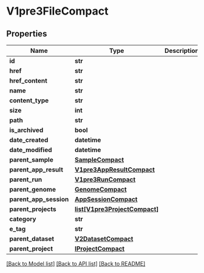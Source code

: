 # V1pre3FileCompact

## Properties
Name | Type | Description | Notes
------------ | ------------- | ------------- | -------------
**id** | **str** |  | 
**href** | **str** |  | 
**href_content** | **str** |  | [optional] 
**name** | **str** |  | [optional] 
**content_type** | **str** |  | [optional] 
**size** | **int** |  | [optional] 
**path** | **str** |  | [optional] 
**is_archived** | **bool** |  | [optional] 
**date_created** | **datetime** |  | [optional] 
**date_modified** | **datetime** |  | [optional] 
**parent_sample** | [**SampleCompact**](SampleCompact.md) |  | [optional] 
**parent_app_result** | [**V1pre3AppResultCompact**](V1pre3AppResultCompact.md) |  | [optional] 
**parent_run** | [**V1pre3RunCompact**](V1pre3RunCompact.md) |  | [optional] 
**parent_genome** | [**GenomeCompact**](GenomeCompact.md) |  | [optional] 
**parent_app_session** | [**AppSessionCompact**](AppSessionCompact.md) |  | [optional] 
**parent_projects** | [**list[V1pre3ProjectCompact]**](V1pre3ProjectCompact.md) |  | [optional] 
**category** | **str** |  | [optional] 
**e_tag** | **str** |  | [optional] 
**parent_dataset** | [**V2DatasetCompact**](V2DatasetCompact.md) |  | [optional] 
**parent_project** | [**IProjectCompact**](IProjectCompact.md) |  | [optional] 

[[Back to Model list]](../README.md#documentation-for-models) [[Back to API list]](../README.md#documentation-for-api-endpoints) [[Back to README]](../README.md)

